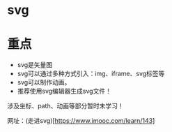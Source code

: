 # svg

# 重点

- svg是矢量图
- svg可以通过多种方式引入：img、iframe、svg标签等
- svg可以制作动画。
- 推荐使用svg编辑器生成svg文件！

涉及坐标、path、动画等部分暂时未学习！

网址：(走进svg)[https://www.imooc.com/learn/143]